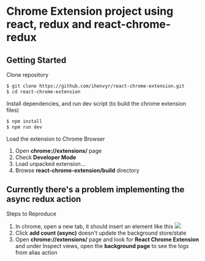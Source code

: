 # Chrome Extension project using react, redux and react-chrome-redux

## Getting Started

Clone repository

```bash
$ git clone https://github.com/ihenvyr/react-chrome-extension.git
$ cd react-chrome-extension
```

Install dependencies, and run dev script (to build the chrome extension files)

```bash
$ npm install
$ npm run dev
```

Load the extension to Chrome Browser

1. Open **chrome://extensions/** page
2. Check **Developer Mode**
3. Load unpacked extension...
4. Browse **react-chrome-extension/build** directory

## Currently there's a problem implementing the async redux action

Steps to Reproduce

1. In chrome, open a new tab, it should insert an element like this <img src="http://i.imgur.com/DInfQzL.png" />
2. Click **add count (async)** doesn't update the background store/state
3. Open **chrome://extensions/** page and look for **React Chrome Extension** and under Inspect views, open the **background page** to see the logs from alias action
